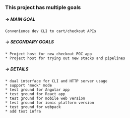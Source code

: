 ### This project has multiple goals

##### → MAIN GOAL

```
Convenience dev CLI to cart/checkout APIs
```

##### → SECONDARY GOALS

```
* Project host for new checkout POC app
* Project host for trying out new stacks and pipelines
```

##### → DETAILS

```
* dual interface for CLI and HTTP server usage
* support "mock" mode
* test ground for Angular app
* test ground for React app
* test ground for mobile web version
* test ground for ionic platform version
* test ground for webpack
* add test infra
```


